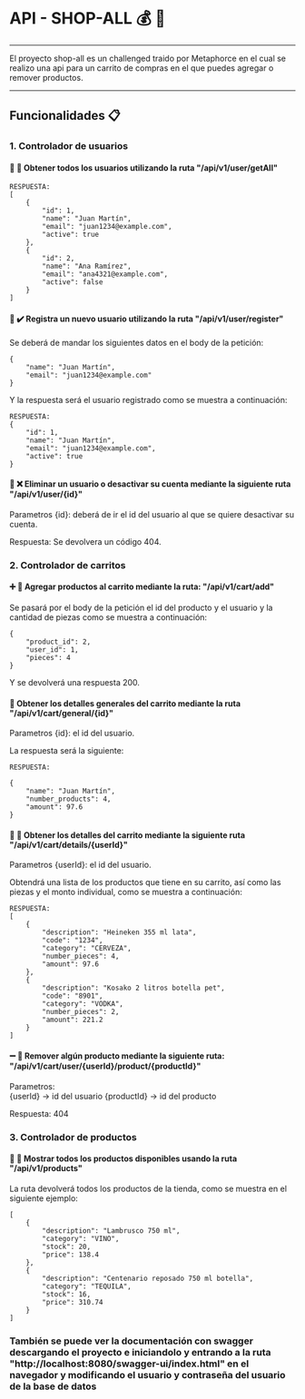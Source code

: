 # API - SHOP-ALL  :moneybag: :convenience_store:
_____

El proyecto shop-all es un challenged traido por Metaphorce en el cual 
se realizo una api para un carrito de compras en el que puedes agregar o 
remover productos.

____

## Funcionalidades :clipboard:

### 1. Controlador de usuarios 

#### :woman: :man: Obtener todos los usuarios utilizando la ruta "/api/v1/user/getAll"
````
RESPUESTA:
[
    {
        "id": 1,
        "name": "Juan Martín",
        "email": "juan1234@example.com",
        "active": true 
    },
    {
        "id": 2,
        "name": "Ana Ramírez",
        "email": "ana4321@example.com",
        "active": false 
    }
]
````

####  :orange_book: :heavy_check_mark: Registra un nuevo usuario utilizando la ruta "/api/v1/user/register"

Se deberá de mandar los siguientes datos en el body de la petición:

````
{
    "name": "Juan Martín",
    "email": "juan1234@example.com"
}
````
Y la respuesta será el usuario registrado como se muestra a continuación:

````
RESPUESTA:
{
    "id": 1,
    "name": "Juan Martín",
    "email": "juan1234@example.com",
    "active": true 
}
````

#### :orange_book: :x: Eliminar un usuario o desactivar su cuenta mediante la siguiente ruta "/api/v1/user/{id}"

Parametros {id}: deberá de ir el id del usuario al que se quiere desactivar su cuenta.

Respuesta: Se devolvera un código 404.

### 2. Controlador de carritos

#### :heavy_plus_sign: :beers: Agregar productos al carrito mediante la ruta: "/api/v1/cart/add"

Se pasará por el body de la petición el id del producto y el usuario y la cantidad de piezas como se muestra a continuación:

````
{
    "product_id": 2,
    "user_id": 1,
    "pieces": 4
}
````

Y se devolverá una respuesta 200.


#### :book: Obtener los detalles generales del carrito mediante la ruta "/api/v1/cart/general/{id}"

Parametros {id}: el id del usuario.

La respuesta será la siguiente:

````
RESPUESTA: 

{
    "name": "Juan Martín",
    "number_products": 4,
    "amount": 97.6
}
````

#### :beers: :wine_glass: Obtener los detalles del carrito mediante la siguiente ruta "/api/v1/cart/details/{userId}"

Parametros {userId}: el id del usuario.

Obtendrá una lista de los productos que tiene en su carrito, así como las piezas y el monto individual, como se muestra a continuación:

````
RESPUESTA:
[
    {
        "description": "Heineken 355 ml lata",
        "code": "1234",
        "category": "CERVEZA",
        "number_pieces": 4,
        "amount": 97.6
    },
    {
        "description": "Kosako 2 litros botella pet",
        "code": "8901",
        "category": "VODKA",
        "number_pieces": 2,
        "amount": 221.2
    }
]
````

#### :heavy_minus_sign: :beer: Remover algún producto mediante la siguiente ruta: "/api/v1/cart/user/{userId}/product/{productId}"

Parametros:  
{userId} -> id del usuario
{productId} -> id del producto

Respuesta: 404

### 3. Controlador de productos

#### :beer: :beer: Mostrar todos los productos disponibles usando la ruta "/api/v1/products"

La ruta devolverá todos los productos de la tienda, como se muestra en el siguiente ejemplo:

````
[
    {
        "description": "Lambrusco 750 ml",
        "category": "VINO",
        "stock": 20,
        "price": 138.4
    },
    {
        "description": "Centenario reposado 750 ml botella",
        "category": "TEQUILA",
        "stock": 16,
        "price": 310.74
    }
]
````



### También se puede ver la documentación con swagger descargando el proyecto e iniciandolo y entrando a la ruta "http://localhost:8080/swagger-ui/index.html" en el navegador y modificando el usuario y contraseña del usuario de la base de datos